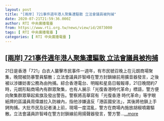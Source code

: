 ```yaml
---
layout: post
title: "[兩岸] 721事件週年港人聚集遭驅散 立法會議員被拘捕"
date: 2020-07-21T21:59:36.000Z
author: RTI 中央廣播電臺
from: https://www.rti.org.tw/news/view/id/2073000
tags: [ RTI 中央廣播電臺 ]
categories: [ RTI 中央廣播電臺 ]
---
```

<!--1595368776000-->
[[兩岸] 721事件週年港人聚集遭驅散 立法會議員被拘捕](https://www.rti.org.tw/news/view/id/2073000)
------

<div>
21日是香港「721」白衣人襲擊市民事件一週年，有市民號召晚上在元朗商場聚集，晚間被防暴警員驅散；立法會議員許智峰在警方封鎖線前用擴音器發言，之後被以涉嫌妨害公務為由拘捕。綜合香港電台、明報和星島日報報導，21日晚間約7時，元朗形點商場內有群眾聚集，也有人展示「光復香港時代革命」標語，警方便向聚集群眾舉起紫旗及發出警告。警察將高舉寫有「光復香港 時代革命」等字眼紙牌的區議員周偉雄拉入防線內，指他涉嫌違反「港區國安法」，其後將他鎖上手銬拘捕。大批市民及記者湧上前，現場一度混亂，警方在商場內施放胡椒噴霧驅散。立法會議員許智峰在警方封鎖線前用揚聲器發言，警方警...<a target="_blank" href="https://www.rti.org.tw/news/view/id/2073000">...more</a>
</div>
